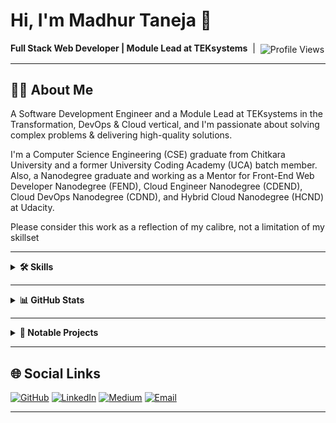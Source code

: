 # Hi, I'm Madhur Taneja 👋

<!--
**madhur-taneja/madhur-taneja** is a ✨ _special_ ✨ repository because its `README.md` (this file) appears on your GitHub profile.

Here are some ideas to get you started:

- 🔭 I’m currently working on ...
- 🌱 I’m currently learning ...
- 👯 I’m looking to collaborate on ...
- 🤔 I’m looking for help with ...
- 💬 Ask me about ...
- 📫 How to reach me: ...
- 😄 Pronouns: ...
- ⚡ Fun fact: ...
-->

<p align="left">
  <b>Full Stack Web Developer | Module Lead at TEKsystems</b>
  &nbsp;|&nbsp;
  <img src="https://komarev.com/ghpvc/?username=madhur-taneja&color=blue" alt="Profile Views" style="vertical-align: middle;"/>
</p>

---

## 👨‍💻 About Me

A Software Development Engineer and a Module Lead at TEKsystems in the Transformation, DevOps & Cloud vertical, and I'm passionate about solving complex problems & delivering high-quality solutions.

I'm a Computer Science Engineering (CSE) graduate from Chitkara University and a former University Coding Academy (UCA) batch member. Also, a Nanodegree graduate and working as a Mentor for Front-End Web Developer Nanodegree (FEND), Cloud Engineer Nanodegree (CDEND), Cloud DevOps Nanodegree (CDND), and Hybrid Cloud Nanodegree (HCND) at Udacity.

Please consider this work as a reflection of my calibre, not a limitation of my skillset

---

<details>
<summary><strong>🛠 Skills</strong></summary>

<div align="center">

<table>
<tr>
  <td valign="top" width="50%">

### 🧑‍💻 Programming Languages

- **Proficient:**  
  <img src="https://img.shields.io/badge/Java-007396?style=flat&logo=java&logoColor=white" alt="Java"/>
  <img src="https://img.shields.io/badge/JavaScript-F7DF1E?style=flat&logo=javascript&logoColor=black" alt="JavaScript"/>
  <img src="https://img.shields.io/badge/TypeScript-3178C6?style=flat&logo=typescript&logoColor=white" alt="TypeScript"/>
- **Familiar:**  
  <img src="https://img.shields.io/badge/C-00599C?style=flat&logo=c&logoColor=white" alt="C"/>
  <img src="https://img.shields.io/badge/C++-00599C?style=flat&logo=c%2B%2B&logoColor=white" alt="C++"/>
  <img src="https://img.shields.io/badge/Python-3776AB?style=flat&logo=python&logoColor=white" alt="Python"/>

  </td>
  <td valign="top" width="50%">

### 🛠 Tools

<img src="https://img.shields.io/badge/Git-F05032?style=flat&logo=git&logoColor=white" alt="Git"/>
<img src="https://img.shields.io/badge/Webpack-8DD6F9?style=flat&logo=webpack&logoColor=black" alt="Webpack"/>
<img src="https://img.shields.io/badge/Kafka-231F20?style=flat&logo=apache-kafka&logoColor=white" alt="Kafka"/>
<img src="https://img.shields.io/badge/ELK Stack-005571?style=flat&logo=elasticstack&logoColor=white" alt="ELK"/>
<img src="https://img.shields.io/badge/Docker-2496ED?style=flat&logo=docker&logoColor=white" alt="Docker"/>
<img src="https://img.shields.io/badge/Docker%20Swarm-2496ED?style=flat&logo=docker&logoColor=white" alt="DockerSwarm"/>
<img src="https://img.shields.io/badge/Kubernetes-326CE5?style=flat&logo=kubernetes&logoColor=white" alt="Kubernetes"/>
<img src="https://img.shields.io/badge/Zuul-333366?style=flat" alt="Zuul"/>
<img src="https://img.shields.io/badge/Eureka-23C7C7?style=flat" alt="Eureka"/>
<img src="https://img.shields.io/badge/Ansible-EE0000?style=flat&logo=ansible&logoColor=white" alt="Ansible"/>
<img src="https://img.shields.io/badge/Prometheus-E6522C?style=flat&logo=prometheus&logoColor=white" alt="Prometheus"/>
<img src="https://img.shields.io/badge/Alert%20Manager-ff9800?style=flat" alt="Alert Manager"/>
<img src="https://img.shields.io/badge/Vim-019733?style=flat&logo=vim&logoColor=white" alt="Vim"/>
<img src="https://img.shields.io/badge/Vagrant-1868F2?style=flat&logo=vagrant&logoColor=white" alt="Vagrant"/>
<img src="https://img.shields.io/badge/Postman-FF6C37?style=flat&logo=postman&logoColor=white" alt="Postman"/>
<img src="https://img.shields.io/badge/JIRA-0052CC?style=flat&logo=jira&logoColor=white" alt="JIRA"/>
<img src="https://img.shields.io/badge/IDE-007ACC?style=flat&logo=visual-studio-code&logoColor=white" alt="IDEs"/>

  </td>
</tr>
<tr>
  <td colspan="2" valign="top">

### 🌍 Domains

- **Front-End:**  
  <img src="https://img.shields.io/badge/ReactJS-20232A?style=flat&logo=react&logoColor=61dafb" alt="ReactJS"/>
  <img src="https://img.shields.io/badge/Redux-593D88?style=flat&logo=redux&logoColor=white" alt="Redux"/>
  <img src="https://img.shields.io/badge/Angular-DD0031?style=flat&logo=angular&logoColor=white" alt="Angular"/>
  <img src="https://img.shields.io/badge/RxJS-B7178C?style=flat&logo=rxjs&logoColor=white" alt="RxJS"/>
  <img src="https://img.shields.io/badge/HTML5-E34F26?style=flat&logo=html5&logoColor=white" alt="HTML5"/>
  <img src="https://img.shields.io/badge/CSS3-1572B6?style=flat&logo=css3&logoColor=white" alt="CSS3"/>
  <img src="https://img.shields.io/badge/Sass-CC6699?style=flat&logo=sass&logoColor=white" alt="Sass"/>
  <img src="https://img.shields.io/badge/jQuery-0769AD?style=flat&logo=jquery&logoColor=white" alt="jQuery"/>
  <img src="https://img.shields.io/badge/Bootstrap-563d7c?style=flat&logo=bootstrap&logoColor=white" alt="Bootstrap"/>
  <img src="https://img.shields.io/badge/Material--UI-0081CB?style=flat&logo=mui&logoColor=white" alt="Material-UI"/>
  <img src="https://img.shields.io/badge/Jest-C21325?style=flat&logo=jest&logoColor=white" alt="Jest"/>

- **Back-End:**  
  <img src="https://img.shields.io/badge/SpringBoot-6DB33F?style=flat&logo=spring-boot&logoColor=white" alt="SpringBoot"/>
  <img src="https://img.shields.io/badge/JWT-000000?style=flat&logo=jsonwebtokens&logoColor=white" alt="JWT"/>
  <img src="https://img.shields.io/badge/JUnit-25A162?style=flat&logo=junit5&logoColor=white" alt="JUnit"/>
  <img src="https://img.shields.io/badge/Node.js-43853D?style=flat&logo=node.js&logoColor=white" alt="NodeJS"/>
  <img src="https://img.shields.io/badge/Express.js-404D59?style=flat&logo=express&logoColor=white" alt="ExpressJS"/>
  <img src="https://img.shields.io/badge/GraphQL-E10098?style=flat&logo=graphql&logoColor=white" alt="GraphQL"/>
  <img src="https://img.shields.io/badge/REST-02569B?style=flat&logo=rest&logoColor=white" alt="REST API"/>
  <img src="https://img.shields.io/badge/SOAP-00274D?style=flat" alt="SOAP API"/>

- **Databases:**  
  <img src="https://img.shields.io/badge/MongoDB-47A248?style=flat&logo=mongodb&logoColor=white" alt="MongoDB"/>
  <img src="https://img.shields.io/badge/DynamoDB-4053D6?style=flat&logo=amazon-dynamodb&logoColor=white" alt="DynamoDB"/>
  <img src="https://img.shields.io/badge/PostgreSQL-336791?style=flat&logo=postgresql&logoColor=white" alt="PostgreSQL"/>
  <img src="https://img.shields.io/badge/MySQL-4479A1?style=flat&logo=mysql&logoColor=white" alt="MySQL"/>

- **Cloud:**  
  <b>Public:</b> <img src="https://img.shields.io/badge/AWS-232F3E?style=flat&logo=amazon-aws&logoColor=white" alt="AWS"/>
  <b>Hybrid:</b> <img src="https://img.shields.io/badge/Nutanix-224099?style=flat&logo=nutanix&logoColor=white" alt="Nutanix"/>

- **System Design:**  
  <img src="https://img.shields.io/badge/Monolithic-808080?style=flat&logo=server&logoColor=white" alt="Monolithic"/>
  <img src="https://img.shields.io/badge/Microservices-FF9800?style=flat&logo=microgen&logoColor=white" alt="Microservices"/>
  <img src="https://img.shields.io/badge/Design%20Patterns-4B8BBE?style=flat" alt="Design Patterns"/>

- **DevOps:**  
  <img src="https://img.shields.io/badge/Jenkins-D24939?style=flat&logo=jenkins&logoColor=white" alt="Jenkins"/>
  <img src="https://img.shields.io/badge/CircleCI-343434?style=flat&logo=circleci&logoColor=white" alt="CircleCI"/>
  <img src="https://img.shields.io/badge/GitHub%20Actions-2088FF?style=flat&logo=github-actions&logoColor=white" alt="GitHub Workflows"/>

  </td>
</tr>
</table>

</div>
</details>

---

<details>
<summary><strong>📊 GitHub Stats</strong></summary>

### General

<div align="center">

<table>
<tr>
  <!-- First column: Most Used Languages card only, stretched to match height of right column -->
  <td valign="top" width="50%" rowspan="3" style="vertical-align:top; min-width:160px; max-width:400px;">
    <div align="center">
      <img src="https://github-readme-stats.vercel.app/api/top-langs/?username=madhur-taneja&langs_count=15&hide=jupyter%20notebook,html,php&theme=dark" alt="Most Used Languages" width="100%" height="660" style="max-width:350px;min-width:160px;object-fit:contain;"/>
    </div>
  </td>
  <!-- Second column, row 1: GitHub Stats -->
  <td align="center" valign="middle" width="50%" style="min-width:160px;max-width:400px;height:220px;">
    <img src="https://github-readme-stats.vercel.app/api?username=madhur-taneja&show_icons=true&hide_title=true&count_private=true&theme=dark" alt="Madhur's GitHub Stats" width="100%" height="200" style="max-width:350px;min-width:120px;object-fit:contain;"/>
  </td>
</tr>
<tr>
  <!-- Second column, row 2: GitHub Streak -->
  <td align="center" valign="middle" width="50%" style="min-width:160px;max-width:400px;height:220px;">
    <img src="https://streak-stats.demolab.com?user=madhur-taneja&theme=dark" alt="GitHub Streak" width="100%" height="200" style="max-width:350px;min-width:120px;object-fit:contain;"/>
  </td>
</tr>
<tr>
  <!-- Second column, row 3: Contribution Graph -->
  <td align="center" valign="middle" width="50%" style="min-width:160px;max-width:400px;height:220px;">
    <img src="https://github-readme-activity-graph.vercel.app/graph?username=madhur-taneja&theme=github-dark" alt="Madhur's Github Activity Graph" width="100%" height="200" style="max-width:350px;min-width:120px;object-fit:contain;"/>
  </td>
</tr>
</table>

</div>

### Trophies

<p align="center">
  <a href="https://github.com/ryo-ma/github-profile-trophy">
    <img src="https://github-profile-trophy.vercel.app/?username=madhur-taneja&theme=darkhub&margin-w=10&margin-h=15" alt="Trophies" />
  </a>
</p>

</details>

---

<details>
<summary><strong>🚀 Notable Projects</strong></summary>

<div align="center">

<table>
  <tr>
    <td align="center" width="250px">
      <a href="https://github.com/madhur-taneja/Hybrid-Cloud-Projects">
        <img src="https://github-readme-stats.vercel.app/api/pin/?username=madhur-taneja&repo=Hybrid-Cloud-Projects&theme=dark" alt="Hybrid Cloud Projects"/>
      </a>
    </td>
    <td align="center" width="250px">
      <a href="https://github.com/madhur-taneja/Udapeople">
        <img src="https://github-readme-stats.vercel.app/api/pin/?username=madhur-taneja&repo=Udapeople&theme=dark" alt="Udapeople"/>
      </a>
    </td>
  </tr>
  <tr>
    <td align="center" width="250px">
      <a href="https://github.com/madhur-taneja/Local-Deals">
        <img src="https://github-readme-stats.vercel.app/api/pin/?username=madhur-taneja&repo=Local-Deals&theme=dark" alt="Local Deals"/>
      </a>
    </td>
    <td align="center" width="250px">
      <a href="https://github.com/madhur-taneja/Neighborhood-Map">
        <img src="https://github-readme-stats.vercel.app/api/pin/?username=madhur-taneja&repo=Neighborhood-Map&theme=dark" alt="Neighborhood Map"/>
      </a>
    </td>
  </tr>
</table>

</div>

</details>

---

## 🌐 Social Links

[![GitHub](https://img.shields.io/badge/GitHub-181717?style=flat&logo=github&logoColor=white)](https://github.com/madhur-taneja)
[![LinkedIn](https://img.shields.io/badge/LinkedIn-0077B5?style=flat&logo=linkedin&logoColor=white)](https://www.linkedin.com/in/madhur-taneja/)
[![Medium](https://img.shields.io/badge/Medium-12100E?style=flat&logo=medium&logoColor=white)](https://www.medium.com/@madhur.taneja)
[![Email](https://img.shields.io/badge/Email-D14836?style=flat&logo=gmail&logoColor=white)](mailto:tanejamadhur96@gmail.com)

---

<!--
Fun facts, hobbies, or personal motto can go here if you wish to add them in the future.
-->
